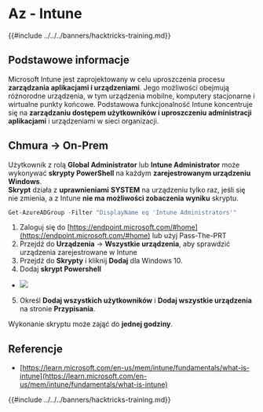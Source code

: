 # Az - Intune

{{#include ../../../banners/hacktricks-training.md}}

## Podstawowe informacje

Microsoft Intune jest zaprojektowany w celu uproszczenia procesu **zarządzania aplikacjami i urządzeniami**. Jego możliwości obejmują różnorodne urządzenia, w tym urządzenia mobilne, komputery stacjonarne i wirtualne punkty końcowe. Podstawowa funkcjonalność Intune koncentruje się na **zarządzaniu dostępem użytkowników i uproszczeniu administracji aplikacjami** i urządzeniami w sieci organizacji.

## Chmura -> On-Prem

Użytkownik z rolą **Global Administrator** lub **Intune Administrator** może wykonywać **skrypty PowerShell** na każdym **zarejestrowanym urządzeniu Windows**.\
**Skrypt** działa z **uprawnieniami** **SYSTEM** na urządzeniu tylko raz, jeśli się nie zmienia, a z Intune **nie ma możliwości zobaczenia wyniku** skryptu.
```powershell
Get-AzureADGroup -Filter "DisplayName eq 'Intune Administrators'"
```
1. Zaloguj się do [https://endpoint.microsoft.com/#home](https://endpoint.microsoft.com/#home) lub użyj Pass-The-PRT  
2. Przejdź do **Urządzenia** -> **Wszystkie urządzenia**, aby sprawdzić urządzenia zarejestrowane w Intune  
3. Przejdź do **Skrypty** i kliknij **Dodaj** dla Windows 10.  
4. Dodaj **skrypt Powershell**  
- ![](<../../../images/image (264).png>)  
5. Określ **Dodaj wszystkich użytkowników** i **Dodaj wszystkie urządzenia** na stronie **Przypisania**.  

Wykonanie skryptu może zająć do **jednej godziny**.  

## Referencje  

- [https://learn.microsoft.com/en-us/mem/intune/fundamentals/what-is-intune](https://learn.microsoft.com/en-us/mem/intune/fundamentals/what-is-intune)  

{{#include ../../../banners/hacktricks-training.md}}
